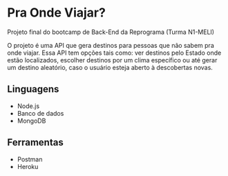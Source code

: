 # Pra Onde Viajar?
Projeto final do bootcamp de Back-End da Reprograma (Turma N1-MELI)

O projeto é uma API que gera destinos para pessoas que não sabem pra onde viajar. Essa API tem opções tais como: ver destinos pelo Estado onde estão localizados, escolher destinos por um clima específico ou até gerar um destino aleatório, caso o usuário esteja aberto à descobertas novas.

## Linguagens
* Node.js
* Banco de dados
* MongoDB

## Ferramentas
* Postman
* Heroku